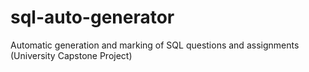 # sql-auto-generator
Automatic generation and marking of SQL questions and assignments (University Capstone Project)
